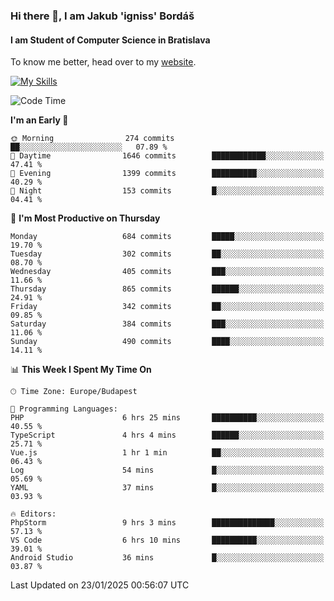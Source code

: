 ### Hi there 👋, I am Jakub 'igniss' Bordáš

#### I am Student of Computer Science in Bratislava
To know me better, head over to my [website](https://bordas.sk).

[![My Skills](https://skillicons.dev/icons?i=js,typescript,html,css,figma,svelte,vue,next,postgresql,nest,express,nodejs)](https://bordas.sk)


<!--START_SECTION:waka-->
![Code Time](http://img.shields.io/badge/Code%20Time-1%2C650%20hrs%2018%20mins-blue)

**I'm an Early 🐤** 

```text
🌞 Morning                274 commits         ██░░░░░░░░░░░░░░░░░░░░░░░   07.89 % 
🌆 Daytime                1646 commits        ████████████░░░░░░░░░░░░░   47.41 % 
🌃 Evening                1399 commits        ██████████░░░░░░░░░░░░░░░   40.29 % 
🌙 Night                  153 commits         █░░░░░░░░░░░░░░░░░░░░░░░░   04.41 % 
```
📅 **I'm Most Productive on Thursday** 

```text
Monday                   684 commits         █████░░░░░░░░░░░░░░░░░░░░   19.70 % 
Tuesday                  302 commits         ██░░░░░░░░░░░░░░░░░░░░░░░   08.70 % 
Wednesday                405 commits         ███░░░░░░░░░░░░░░░░░░░░░░   11.66 % 
Thursday                 865 commits         ██████░░░░░░░░░░░░░░░░░░░   24.91 % 
Friday                   342 commits         ██░░░░░░░░░░░░░░░░░░░░░░░   09.85 % 
Saturday                 384 commits         ███░░░░░░░░░░░░░░░░░░░░░░   11.06 % 
Sunday                   490 commits         ████░░░░░░░░░░░░░░░░░░░░░   14.11 % 
```


📊 **This Week I Spent My Time On** 

```text
🕑︎ Time Zone: Europe/Budapest

💬 Programming Languages: 
PHP                      6 hrs 25 mins       ██████████░░░░░░░░░░░░░░░   40.55 % 
TypeScript               4 hrs 4 mins        ██████░░░░░░░░░░░░░░░░░░░   25.71 % 
Vue.js                   1 hr 1 min          ██░░░░░░░░░░░░░░░░░░░░░░░   06.43 % 
Log                      54 mins             █░░░░░░░░░░░░░░░░░░░░░░░░   05.69 % 
YAML                     37 mins             █░░░░░░░░░░░░░░░░░░░░░░░░   03.93 % 

🔥 Editors: 
PhpStorm                 9 hrs 3 mins        ██████████████░░░░░░░░░░░   57.13 % 
VS Code                  6 hrs 10 mins       ██████████░░░░░░░░░░░░░░░   39.01 % 
Android Studio           36 mins             █░░░░░░░░░░░░░░░░░░░░░░░░   03.87 % 
```


 Last Updated on 23/01/2025 00:56:07 UTC
<!--END_SECTION:waka-->
